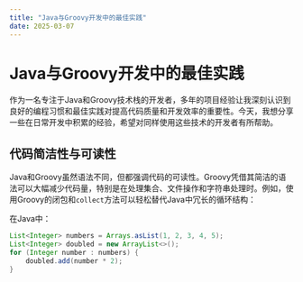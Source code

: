 ```yaml
---
title: "Java与Groovy开发中的最佳实践"
date: 2025-03-07
---
```


# Java与Groovy开发中的最佳实践

作为一名专注于Java和Groovy技术栈的开发者，多年的项目经验让我深刻认识到良好的编程习惯和最佳实践对提高代码质量和开发效率的重要性。今天，我想分享一些在日常开发中积累的经验，希望对同样使用这些技术的开发者有所帮助。

## 代码简洁性与可读性

Java和Groovy虽然语法不同，但都强调代码的可读性。Groovy凭借其简洁的语法可以大幅减少代码量，特别是在处理集合、文件操作和字符串处理时。例如，使用Groovy的闭包和`collect`方法可以轻松替代Java中冗长的循环结构：

在Java中：
```java
List<Integer> numbers = Arrays.asList(1, 2, 3, 4, 5);
List<Integer> doubled = new ArrayList<>();
for (Integer number : numbers) {
    doubled.add(number * 2);
}
